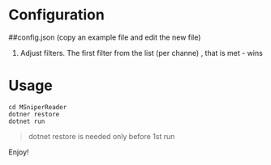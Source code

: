 # Configuration

##config.json (copy an example file and edit the new file)

1. Adjust filters. The first filter from the list (per channe) , that is met  - wins

# Usage
````
cd MSniperReader
dotner restore 
dotnet run
````

>dotnet restore is needed only before 1st run

Enjoy!
